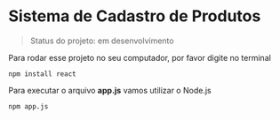 # Sistema de Cadastro de Produtos

> Status do projeto: em desenvolvimento

Para rodar esse projeto no seu computador, por favor digite no terminal

```
npm install react
```

Para executar o arquivo **app.js** vamos utilizar o Node.js

```
npm app.js
```
